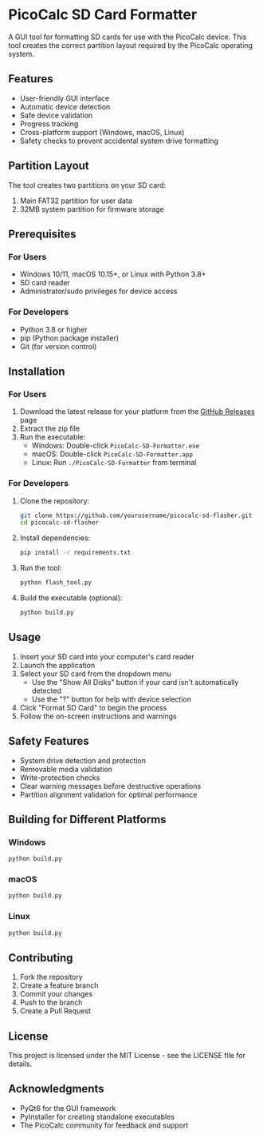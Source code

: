 # PicoCalc SD Card Formatter

A GUI tool for formatting SD cards for use with the PicoCalc device. This tool creates the correct partition layout required by the PicoCalc operating system.

## Features

- User-friendly GUI interface
- Automatic device detection
- Safe device validation
- Progress tracking
- Cross-platform support (Windows, macOS, Linux)
- Safety checks to prevent accidental system drive formatting

## Partition Layout

The tool creates two partitions on your SD card:
1. Main FAT32 partition for user data
2. 32MB system partition for firmware storage

## Prerequisites

### For Users
- Windows 10/11, macOS 10.15+, or Linux with Python 3.8+
- SD card reader
- Administrator/sudo privileges for device access

### For Developers
- Python 3.8 or higher
- pip (Python package installer)
- Git (for version control)

## Installation

### For Users
1. Download the latest release for your platform from the [GitHub Releases](https://github.com/yourusername/picocalc-sd-flasher/releases) page
2. Extract the zip file
3. Run the executable:
   - Windows: Double-click `PicoCalc-SD-Formatter.exe`
   - macOS: Double-click `PicoCalc-SD-Formatter.app`
   - Linux: Run `./PicoCalc-SD-Formatter` from terminal

### For Developers
1. Clone the repository:
   ```bash
   git clone https://github.com/yourusername/picocalc-sd-flasher.git
   cd picocalc-sd-flasher
   ```

2. Install dependencies:
   ```bash
   pip install -r requirements.txt
   ```

3. Run the tool:
   ```bash
   python flash_tool.py
   ```

4. Build the executable (optional):
   ```bash
   python build.py
   ```

## Usage

1. Insert your SD card into your computer's card reader
2. Launch the application
3. Select your SD card from the dropdown menu
   - Use the "Show All Disks" button if your card isn't automatically detected
   - Use the "?" button for help with device selection
4. Click "Format SD Card" to begin the process
5. Follow the on-screen instructions and warnings

## Safety Features

- System drive detection and protection
- Removable media validation
- Write-protection checks
- Clear warning messages before destructive operations
- Partition alignment validation for optimal performance

## Building for Different Platforms

### Windows
```bash
python build.py
```

### macOS
```bash
python build.py
```

### Linux
```bash
python build.py
```

## Contributing

1. Fork the repository
2. Create a feature branch
3. Commit your changes
4. Push to the branch
5. Create a Pull Request

## License

This project is licensed under the MIT License - see the LICENSE file for details.

## Acknowledgments

- PyQt6 for the GUI framework
- PyInstaller for creating standalone executables
- The PicoCalc community for feedback and support 